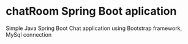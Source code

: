 # chatRoom Spring Boot aplication

Simple Java Spring Boot Chat application using Bootstrap framework, MySql connection
